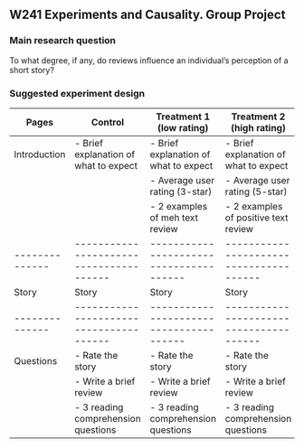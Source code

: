 ## W241 Experiments and Causality. Group Project

### Main research question

To what degree, if any, do reviews influence an individual’s perception of a short story?

### Suggested experiment design

| Pages        | Control                               | Treatment 1 (low rating)              | Treatment 2 (high rating)             |
|--------------|---------------------------------------|---------------------------------------|---------------------------------------|
| Introduction | - Brief explanation of what to expect | - Brief explanation of what to expect | - Brief explanation of what to expect |
|              |                                       | - Average user rating (3-star)        | - Average user rating (5-star)        |
|              |                                       | - 2 examples of meh text review       | - 2 examples of positive text review  |
|--------------|---------------------------------------|---------------------------------------|---------------------------------------|
| Story        | Story                                 | Story                                 | Story                                 |
|--------------|---------------------------------------|---------------------------------------|---------------------------------------|
| Questions    | - Rate the story                      | - Rate the story                      | - Rate the story                      |
|              | - Write a brief review                | - Write a brief review                | - Write a brief review                |
|              | - 3 reading comprehension questions   | - 3 reading comprehension questions   | - 3 reading comprehension questions   |

